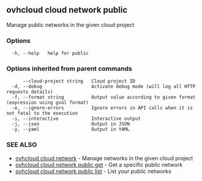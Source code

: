 ## ovhcloud cloud network public

Manage public networks in the given cloud project

### Options

```
  -h, --help   help for public
```

### Options inherited from parent commands

```
      --cloud-project string   Cloud project ID
  -d, --debug                  Activate debug mode (will log all HTTP requests details)
  -f, --format string          Output value according to given format (expression using gval format)
  -e, --ignore-errors          Ignore errors in API calls when it is not fatal to the execution
  -i, --interactive            Interactive output
  -j, --json                   Output in JSON
  -y, --yaml                   Output in YAML
```

### SEE ALSO

* [ovhcloud cloud network](ovhcloud_cloud_network.md)	 - Manage networks in the given cloud project
* [ovhcloud cloud network public get](ovhcloud_cloud_network_public_get.md)	 - Get a specific public network
* [ovhcloud cloud network public list](ovhcloud_cloud_network_public_list.md)	 - List your public networks

